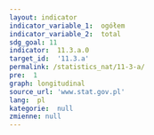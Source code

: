 ```yaml
---
layout: indicator
indicator_variable_1:  ogółem
indicator_variable_2:  total
sdg_goal: 11
indicator:  11.3.a.0
target_id:  '11.3.a'
permalink: /statistics_nat/11-3-a/
pre:  1
graph: longitudinal
source_url: 'www.stat.gov.pl'
lang:  pl
kategorie:  null
zmienne: null
---
```

